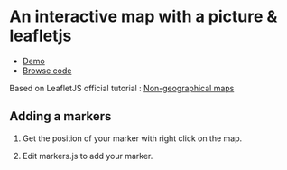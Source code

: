# An interactive map with a picture & leafletjs

* [Demo](maccadia.github.io/map.html)
* [Browse code](https://github.com/MAccadia/maccadia.github.io/)


Based on LeafletJS official tutorial : [Non-geographical maps](http://leafletjs.com/examples/crs-simple/crs-simple.html)

## Adding a markers

1. Get the position of your marker with right click on the map.

2. Edit markers.js to add your marker.

